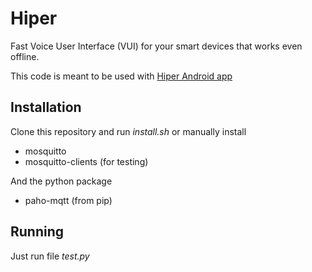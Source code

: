 # Hiper
Fast Voice User Interface (VUI) for your smart devices that works even offline.

This code is meant to be used with [Hiper Android app](https://play.google.com/store/apps/details?id=com.vitorbnc.hiper)

## Installation
Clone this repository and run *install.sh* or manually install
* mosquitto
* mosquitto-clients (for testing)

And the python package
* paho-mqtt (from pip)

## Running
Just run file *test.py*
